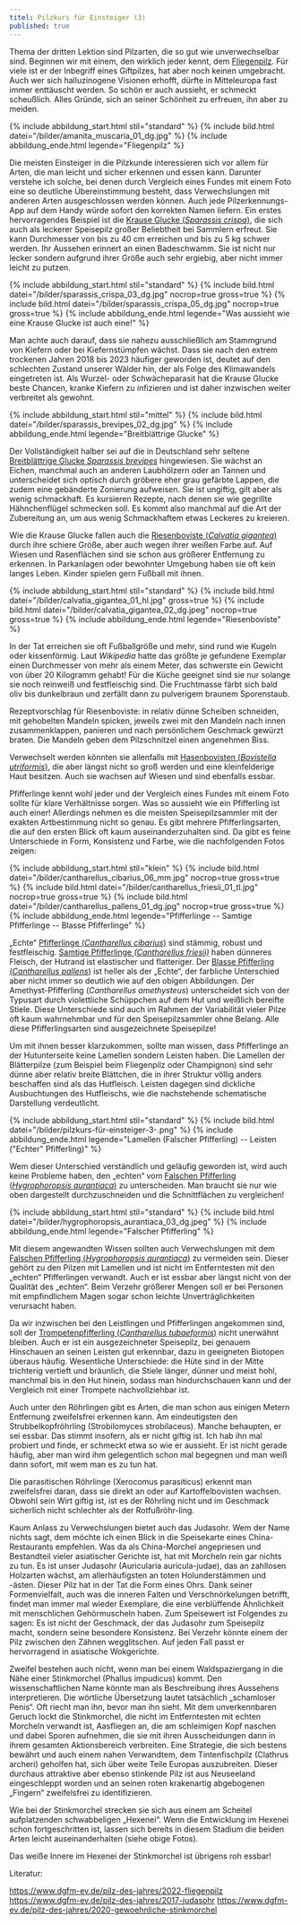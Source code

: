 ```yaml
---
titel: Pilzkurs für Einsteiger (3)
published: true
---
```

Thema der dritten Lektion sind Pilzarten, die so gut wie unverwechselbar sind. Beginnen wir mit einem, den wirklich jeder kennt, dem [Fliegenpilz](/pilze/amanita-muscaria-fliegenpilz). Für viele ist er der Inbegriff eines Giftpilzes, hat aber noch keinen umgebracht. Auch wer sich halluzinogene Visionen erhofft, dürfte in Mitteleuropa fast immer enttäuscht werden. So schön er auch aussieht, er schmeckt scheußlich. Alles Gründe, sich an seiner Schönheit zu erfreuen, ihn aber zu meiden.

{% include abbildung_start.html stil="standard" %}
{% include bild.html datei="/bilder/amanita_muscaria_01_dg.jpg" %}
{% include abbildung_ende.html legende="Fliegenpilz" %}

Die meisten Einsteiger in die Pilzkunde interessieren sich vor allem für Arten, die man leicht und sicher erkennen und essen kann. Darunter verstehe ich solche, bei denen durch Vergleich eines Fundes mit einem Foto eine so deutliche Übereinstimmung besteht, dass Verwechslungen mit anderen Arten ausgeschlossen werden können. Auch jede Pilzerkennungs-App auf dem Handy würde sofort den korrekten Namen liefern. Ein erstes hervorragendes Beispiel ist die [Krause Glucke (*Sparassis crispa*)](/pilze/sparassis-crispa-krause-glucke), die sich auch als leckerer Speisepilz großer Beliebtheit bei Sammlern erfreut. Sie kann Durchmesser von bis zu 40 cm erreichen und bis zu 5 kg schwer werden. Ihr Aussehen erinnert an einen Badeschwamm. Sie ist nicht nur lecker sondern aufgrund ihrer Größe auch sehr ergiebig, aber nicht immer leicht zu putzen.

{% include abbildung_start.html stil="standard" %}
{% include bild.html datei="/bilder/sparassis_crispa_03_dg.jpg" nocrop=true gross=true %}
{% include bild.html datei="/bilder/sparassis_crispa_05_dg.jpg" nocrop=true gross=true %}
{% include abbildung_ende.html legende="Was aussieht wie eine Krause Glucke ist auch eine!" %}

Man achte auch darauf, dass sie nahezu ausschließlich am Stammgrund von Kiefern oder bei Kiefernstümpfen wächst. Dass sie nach den extrem trockenen Jahren 2018 bis 2023 häufiger geworden ist, deutet auf den schlechten Zustand unserer Wälder hin, der als Folge des Klimawandels eingetreten ist. Als Wurzel- oder Schwächeparasit hat die Krause Glucke beste Chancen, kranke Kiefern zu infizieren und ist daher inzwischen weiter verbreitet als gewohnt.

{% include abbildung_start.html stil="mittel" %}
{% include bild.html datei="/bilder/sparassis_brevipes_02_dg.jpg" %}
{% include abbildung_ende.html legende="Breitblättrige Glucke" %}

Der Vollständigkeit halber sei auf die in Deutschland sehr seltene [Breitblättrige Glucke *Sparassis brevipes*](/pilze/sparassis-brevipes-breitblättrige-glucke) hingewiesen. Sie wächst an Eichen, manchmal auch an anderen Laubhölzern oder an Tannen und unterscheidet sich optisch durch gröbere eher grau gefärbte Lappen, die zudem eine gebänderte Zonierung aufweisen. Sie ist ungiftig, gilt aber als wenig schmackhaft. Es kursieren Rezepte, nach denen sie wie gegrillte Hähnchenflügel schmecken soll. Es kommt also manchmal auf die Art der Zubereitung an, um aus wenig Schmackhaftem etwas Leckeres zu kreieren.

Wie die Krause Glucke fallen auch die [Riesenboviste (*Calvatia gigantea*)](/pilze/calvatia-gigantea-riesenbovist) durch ihre schiere Größe, aber auch wegen ihrer weißen Farbe auf. Auf Wiesen und Rasenflächen sind sie schon aus größerer Entfernung zu erkennen. In Parkanlagen oder bewohnter Umgebung haben sie oft kein langes Leben. Kinder spielen gern Fußball mit ihnen.

{% include abbildung_start.html stil="standard" %}
{% include bild.html datei="/bilder/calvatia_gigantea_01_hl.jpg" gross=true %}
{% include bild.html datei="/bilder/calvatia_gigantea_02_dg.jpeg" nocrop=true gross=true %}
{% include abbildung_ende.html legende="Riesenboviste" %}

In der Tat erreichen sie oft Fußballgröße und mehr, sind rund wie Kugeln oder kissenförmig. Laut *Wikipedia* hatte das größte je gefundene Exemplar einen Durchmesser von mehr als einem Meter, das schwerste ein Gewicht von über 20 Kilogramm gehabt! Für die Küche geeignet sind sie nur solange sie noch reinweiß und festfleischig sind. Die Fruchtmasse färbt sich bald oliv bis dunkelbraun und zerfällt dann zu pulverigem braunem Sporenstaub.

Rezeptvorschlag für Riesenboviste: in relativ dünne Scheiben schneiden, mit gehobelten Mandeln spicken, jeweils zwei mit den Mandeln nach innen zusammenklappen, panieren und nach persönlichem Geschmack gewürzt braten. Die Mandeln geben dem Pilzschnitzel einen angenehmen Biss.

Verwechselt werden könnten sie allenfalls mit [Hasenbovisten (*Bovistella utriformis*)](/pilze/bovistella-utriformis-hasenbovist), die aber längst nicht so groß werden und eine kleinfelderige Haut besitzen. Auch sie wachsen auf Wiesen und sind ebenfalls essbar.

Pfifferlinge kennt wohl jeder und der Vergleich eines Fundes mit einem Foto sollte für klare Verhältnisse sorgen. Was so aussieht wie ein Pfifferling ist auch einer! Allerdings nehmen es die meisten Speisepilzsammler mit der exakten Artbestimmung nicht so genau. Es gibt mehrere Pfifferlingsarten, die auf den ersten Blick oft kaum auseinanderzuhalten sind. Da gibt es feine Unterschiede in Form, Konsistenz und Farbe, wie die nachfolgenden Fotos zeigen:

{% include abbildung_start.html stil="klein" %}
{% include bild.html datei="/bilder/cantharellus_cibarius_06_mm.jpg" nocrop=true gross=true %}
{% include bild.html datei="/bilder/cantharellus_friesii_01_tl.jpg" nocrop=true gross=true %}
{% include bild.html datei="/bilder/cantharellus_pallens_01_dg.jpg" nocrop=true gross=true %}
{% include abbildung_ende.html legende="Pfifferlinge -- Samtige Pfifferlinge -- Blasse Pfifferlinge" %}

„Echte“ [Pfifferlinge (*Cantharellus cibarius*)](/pilze/cantharellus-cibarius-pfifferling) sind stämmig, robust und festfleischig. [Samtige Pfifferlinge *(Cantharellus friesii)*](/pilze/cantharellus-friesii-samtiger-pfifferling) haben dünneres Fleisch, der Hutrand ist elastischer und flatteriger. Der [Blasse Pfifferling (*Cantharellus pallens*)](/pilze/cantharellus-pallens-blasser-laubwaldpfifferling) ist heller als der „Echte“, der farbliche Unterschied aber nicht immer so deutlich wie auf den obigen Abbildungen. Der Amethyst-Pfifferling (*Cantharellus amethysteus*) unterscheidet sich von der Typusart durch violettliche Schüppchen auf dem Hut und weißlich bereifte Stiele. Diese Unterschiede sind auch im Rahmen der Variabilität vieler Pilze oft kaum wahrnehmbar und für den Speisepilzsammler ohne Belang. Alle diese Pfifferlingsarten sind ausgezeichnete Speisepilze!

Um mit ihnen besser klarzukommen, sollte man wissen, dass Pfifferlinge an der Hutunterseite keine Lamellen sondern Leisten haben. Die Lamellen der Blätterpilze (zum Beispiel beim Fliegenpilz oder Champignon) sind sehr dünne aber relativ breite Blättchen, die in ihrer Struktur völlig anders beschaffen sind als das Hutfleisch. Leisten dagegen sind dickliche Ausbuchtungen des Hutfleischs, wie die nachstehende schematische Darstellung verdeutlicht.

{% include abbildung_start.html stil="standard" %}
{% include bild.html datei="/bilder/pilzkurs-für-einsteiger-3-.png" %}
{% include abbildung_ende.html legende="Lamellen (Falscher Pfifferling) -- Leisten ("Echter" Pfifferling)" %}

Wem dieser Unterschied verständlich und geläufig geworden ist, wird auch keine Probleme haben, den „echten“ vom [Falschen Pfifferling (*Hygrophoropsis aurantiaca*)](/hygrophoropsis-aurantiaca-falscher-pfifferling) zu unterscheiden. Man braucht sie nur wie oben dargestellt durchzuschneiden und die Schnittflächen zu vergleichen!

{% include abbildung_start.html stil="standard" %}
{% include bild.html datei="/bilder/hygrophoropsis_aurantiaca_03_dg.jpeg" %}
{% include abbildung_ende.html legende="Falscher Pfifferling" %}

Mit diesem angewandten Wissen sollten auch Verwechslungen mit dem [Falschen Pfifferling (*Hygrophoropsis aurantiaca*)](/pilze/hygrophoropsis-aurantiaca-falscher-pfifferling) zu vermeiden sein. Dieser gehört zu den Pilzen mit Lamellen und ist nicht im Entferntesten mit den „echten“ Pfifferlingen verwandt. Auch er ist essbar aber längst nicht von der Qualität des „echten“. Beim Verzehr größerer Mengen soll er bei Personen mit empfindlichem Magen sogar schon leichte Unverträglichkeiten verursacht haben.

Da wir inzwischen bei den Leistlingen und Pfifferlingen angekommen sind, soll der [Trompetenpfifferling (*Cantharellus tubaeformis*)](/pilze/hygrophoropsis-aurantiaca-falscher-pfifferling) nicht unerwähnt bleiben. Auch er ist ein ausgezeichneter Speisepilz, bei genauem Hinschauen an seinen Leisten gut erkennbar, dazu in geeigneten Biotopen überaus häufig. Wesentliche Unterschiede: die Hüte sind in der Mitte trichterig vertieft und bräunlich, die Stiele länger, dünner und meist hohl, manchmal bis in den Hut hinein, sodass man hindurchschauen kann und der Vergleich mit einer Trompete nachvollziehbar ist.

Auch unter den Röhrlingen gibt es Arten, die man schon aus einigen Metern Entfernung zweifelsfrei erkennen kann. Am eindeutigsten den Strubbelkopfröhrling (Strobilomyces strobilaceus). Manche behaupten, er sei essbar. Das stimmt insofern, als er nicht giftig ist. Ich hab ihn mal probiert und finde, er schmeckt etwa so wie er aussieht. Er ist nicht gerade häufig, aber man wird ihm gelegentlich schon mal begegnen und man weiß dann sofort, mit wem man es zu tun hat. 

Die parasitischen Röhrlinge (Xerocomus parasiticus) erkennt man zweifelsfrei daran, dass sie direkt an oder auf Kartoffelbovisten wachsen. Obwohl sein Wirt giftig ist, ist es der Röhrling nicht und im Geschmack sicherlich nicht schlechter als der Rotfußröhr-ling.

Kaum Anlass zu Verwechslungen bietet auch das Judasohr. Wem der Name nichts sagt, dem möchte ich einen Blick in die Speisekarte eines China-Restaurants empfehlen. Was da als China-Morchel angepriesen und Bestandteil vieler asiatischer Gerichte ist, hat mit Morcheln rein gar nichts zu tun. Es ist unser Judasohr (Auricularia auricula-judae), das an zahllosen Holzarten wächst, am allerhäufigsten an toten Holunderstämmen und -ästen. Dieser Pilz hat in der Tat die Form eines Ohrs. Dank seiner Formenvielfalt, auch was die inneren Falten und Verschnörkelungen betrifft, findet man immer mal wieder Exemplare, die eine verblüffende Ähnlichkeit mit menschlichen Gehörmuscheln haben. Zum Speisewert ist Folgendes zu sagen: Es ist nicht der Geschmack, der das Judasohr zum Speisepilz macht, sondern seine besondere Konsistenz. Bei Verzehr könnte einem der Pilz zwischen den Zähnen wegglitschen. Auf jeden Fall passt er hervorragend in asiatische Wokgerichte.

Zweifel bestehen auch nicht, wenn man bei einem Waldspaziergang in die Nähe einer Stinkmorchel (Phallus impudicus) kommt. Den wissenschaftlichen Name könnte man als Beschreibung ihres Aussehens interpretieren. Die wörtliche Übersetzung lautet tatsächlich „schamloser Penis“. Oft riecht man ihn, bevor man ihn sieht. Mit dem unverkennbaren Geruch lockt die Stinkmorchel, die nicht im Entferntesten mit echten Morcheln verwandt ist, Aasfliegen an, die am schleimigen Kopf naschen und dabei Sporen aufnehmen, die sie mit ihren Ausscheidungen dann in ihrem gesamten Aktionsbereich verbreiten. Eine Strategie, die sich bestens bewährt und auch einem nahen Verwandtem, dem Tintenfischpilz (Clathrus archeri) geholfen hat, sich über weite Teile Europas auszubreiten. Dieser durchaus attraktive aber ebenso stinkende Pilz ist aus Neuseeland eingeschleppt worden und an seinen roten krakenartig abgebogenen „Fingern“ zweifelsfrei zu identifizieren.

Wie bei der Stinkmorchel strecken sie sich aus einem am Scheitel aufplatzenden schwabbeligen „Hexenei“. Wenn die Entwicklung im Hexenei schon fortgeschritten ist, lassen sich bereits in diesem Stadium die beiden Arten leicht auseinanderhalten (siehe obige Fotos).

Das weiße Innere im Hexenei der Stinkmorchel ist übrigens roh essbar!

Literatur:

https://www.dgfm-ev.de/pilz-des-jahres/2022-fliegenpilz
https://www.dgfm-ev.de/pilz-des-jahres/2017-judasohr
https://www.dgfm-ev.de/pilz-des-jahres/2020-gewoehnliche-stinkmorchel